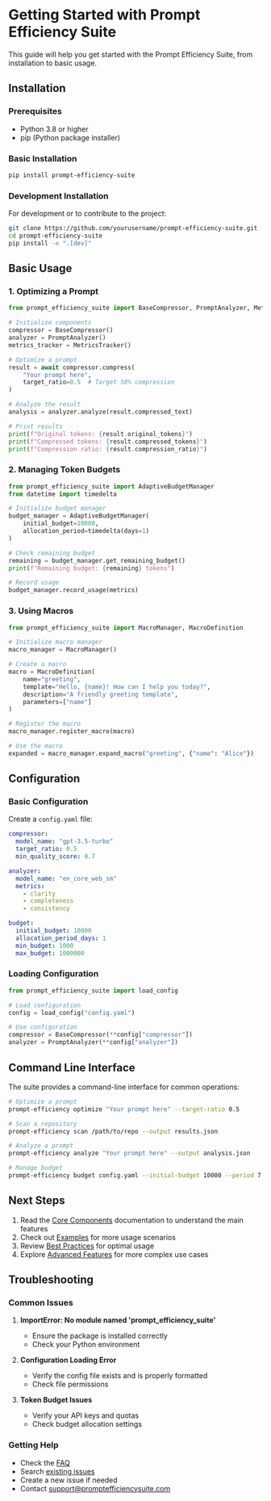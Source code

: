 # Getting Started with Prompt Efficiency Suite

This guide will help you get started with the Prompt Efficiency Suite, from installation to basic usage.

## Installation

### Prerequisites

- Python 3.8 or higher
- pip (Python package installer)

### Basic Installation

```bash
pip install prompt-efficiency-suite
```

### Development Installation

For development or to contribute to the project:

```bash
git clone https://github.com/yourusername/prompt-efficiency-suite.git
cd prompt-efficiency-suite
pip install -e ".[dev]"
```

## Basic Usage

### 1. Optimizing a Prompt

```python
from prompt_efficiency_suite import BaseCompressor, PromptAnalyzer, MetricsTracker

# Initialize components
compressor = BaseCompressor()
analyzer = PromptAnalyzer()
metrics_tracker = MetricsTracker()

# Optimize a prompt
result = await compressor.compress(
    "Your prompt here",
    target_ratio=0.5  # Target 50% compression
)

# Analyze the result
analysis = analyzer.analyze(result.compressed_text)

# Print results
print(f"Original tokens: {result.original_tokens}")
print(f"Compressed tokens: {result.compressed_tokens}")
print(f"Compression ratio: {result.compression_ratio}")
```

### 2. Managing Token Budgets

```python
from prompt_efficiency_suite import AdaptiveBudgetManager
from datetime import timedelta

# Initialize budget manager
budget_manager = AdaptiveBudgetManager(
    initial_budget=10000,
    allocation_period=timedelta(days=1)
)

# Check remaining budget
remaining = budget_manager.get_remaining_budget()
print(f"Remaining budget: {remaining} tokens")

# Record usage
budget_manager.record_usage(metrics)
```

### 3. Using Macros

```python
from prompt_efficiency_suite import MacroManager, MacroDefinition

# Initialize macro manager
macro_manager = MacroManager()

# Create a macro
macro = MacroDefinition(
    name="greeting",
    template="Hello, {name}! How can I help you today?",
    description="A friendly greeting template",
    parameters=["name"]
)

# Register the macro
macro_manager.register_macro(macro)

# Use the macro
expanded = macro_manager.expand_macro("greeting", {"name": "Alice"})
```

## Configuration

### Basic Configuration

Create a `config.yaml` file:

```yaml
compressor:
  model_name: "gpt-3.5-turbo"
  target_ratio: 0.5
  min_quality_score: 0.7

analyzer:
  model_name: "en_core_web_sm"
  metrics:
    - clarity
    - completeness
    - consistency

budget:
  initial_budget: 10000
  allocation_period_days: 1
  min_budget: 1000
  max_budget: 1000000
```

### Loading Configuration

```python
from prompt_efficiency_suite import load_config

# Load configuration
config = load_config("config.yaml")

# Use configuration
compressor = BaseCompressor(**config["compressor"])
analyzer = PromptAnalyzer(**config["analyzer"])
```

## Command Line Interface

The suite provides a command-line interface for common operations:

```bash
# Optimize a prompt
prompt-efficiency optimize "Your prompt here" --target-ratio 0.5

# Scan a repository
prompt-efficiency scan /path/to/repo --output results.json

# Analyze a prompt
prompt-efficiency analyze "Your prompt here" --output analysis.json

# Manage budget
prompt-efficiency budget config.yaml --initial-budget 10000 --period 7
```

## Next Steps

1. Read the [Core Components](components.md) documentation to understand the main features
2. Check out [Examples](examples.md) for more usage scenarios
3. Review [Best Practices](best-practices.md) for optimal usage
4. Explore [Advanced Features](advanced-features.md) for more complex use cases

## Troubleshooting

### Common Issues

1. **ImportError: No module named 'prompt_efficiency_suite'**
   - Ensure the package is installed correctly
   - Check your Python environment

2. **Configuration Loading Error**
   - Verify the config file exists and is properly formatted
   - Check file permissions

3. **Token Budget Issues**
   - Verify your API keys and quotas
   - Check budget allocation settings

### Getting Help

- Check the [FAQ](faq.md)
- Search [existing issues](https://github.com/yourusername/prompt-efficiency-suite/issues)
- Create a new issue if needed
- Contact support@promptefficiencysuite.com 